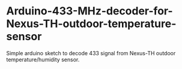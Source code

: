 # Arduino-433-MHz-decoder-for-Nexus-TH-outdoor-temperature-sensor
Simple arduino sketch to decode 433 signal from Nexus-TH outdoor temperature/humidity sensor.
